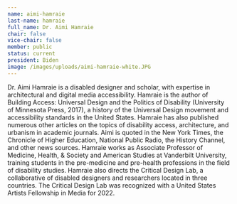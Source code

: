 ```yaml
---
name: aimi-hamraie
last-name: hamraie
full_name: Dr. Aimi Hamraie
chair: false
vice-chair: false
member: public
status: current
president: Biden
image: /images/uploads/aimi-hamraie-white.JPG
---
```

Dr. Aimi Hamraie is a disabled designer and scholar, with expertise in architectural and digital media accessibility. Hamraie is the author of Building Access: Universal Design and the Politics of Disability (University of Minnesota Press, 2017), a history of the Universal Design movement and accessibility standards in the United States. Hamraie has also published numerous other articles on the topics of disability access, architecture, and urbanism in academic journals. Aimi is quoted in the New York Times, the Chronicle of Higher Education, National Public Radio, the History Channel, and other news sources. Hamraie works as Associate Professor of Medicine, Health, & Society and American Studies at Vanderbilt University, training students in the pre-medicine and pre-health professions in the field of disability studies. Hamraie also directs the Critical Design Lab, a collaborative of disabled designers and researchers located in three countries. The Critical Design Lab was recognized with a United States Artists Fellowship in Media for 2022.
